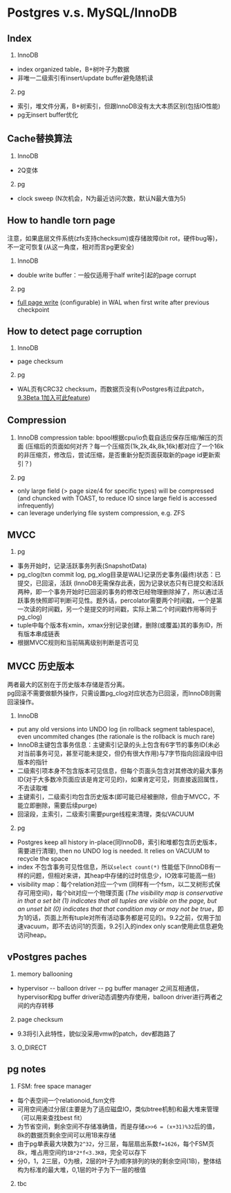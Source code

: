 Postgres v.s. MySQL/InnoDB
==========================

Index
----------
1. InnoDB
  * index organized table，B+树叶子为数据
  * 非唯一二级索引有insert/update buffer避免随机读

2. pg
  * 索引，堆文件分离，B+树索引，但跟InnoDB没有太大本质区别(包括IO性能)
  * pg无insert buffer优化
  
Cache替换算法
------------
1. InnoDB
  * 2Q变体
2. pg
  * clock sweep (N次机会，N为最近访问次数，默认N最大值为5)

How to handle torn page
-----------
注意，如果底层文件系统(zfs支持checksum)或存储故障(bit rot，硬件bug等)，不一定可恢复(从这一角度，相对而言pg更安全)
1. InnoDB  
  * double write buffer：一般仅适用于half write引起的page corrupt
  
2. pg
  * [full page write](http://www.xaprb.com/blog/2010/02/08/how-postgresql-protects-against-partial-page-writes-and-data-corruption/) (configurable) in WAL when first write after previous checkpoint

How to detect page corruption
----------
1. InnoDB
  * page checksum

2. pg
  * WAL页有CRC32 checksum，而数据页没有(vPostgres有过此patch，[9.3Beta 1加入可此feature](http://wiki.postgresql.org/wiki/What's_new_in_PostgreSQL_9.3))

Compression
----------
1. InnoDB
  compression table: bpool根据cpu/io负载自适应保存压缩/解压的页面 (压缩后的页面如何对齐？每一个压缩页(1k,2k,4k,8k,16k)都对应了一个16k的非压缩页，修改后，尝试压缩，是否重新分配页面获取新的page id更新索引？)

2. pg
  * only large field (> page size/4 for specific types) will be compressed (and chuncked with TOAST, to reduce IO since large field is accessed infrequently)
  * can leverage underlying file system compression, e.g. ZFS

MVCC
------------
1. pg
  * 事务开始时，记录活跃事务列表(SnapshotData)
  * pg_clog(txn commit log, pg_xlog目录是WAL)记录历史事务(最终)状态：已提交，已回滚，活跃 (InnoDB无需保存此表，因为记录状态只有已提交和活跃两种，即一个事务开始时已回滚的事务的修改已经物理删除掉了，所以通过活跃事务快照即可判断可见性。题外话，percolator需要两个时间戳，一个是第一次读的时间戳，另一个是提交的时间戳，实际上第二个时间戳作用等同于pg_clog)
  * tuple中每个版本有xmin，xmax分别记录创建，删除(或覆盖)其的事务ID，所有版本串成链表
  * 根据MVCC规则和当前隔离级别判断是否可见

MVCC 历史版本
------------
两者最大的区别在于历史版本存储是否分离。  
pg回滚不需要做额外操作，只需设置pg_clog对应状态为已回滚，而InnoDB则需回滚操作。

1. InnoDB
  * put any old versions into UNDO log (in rollback segment tablespace), even uncommited changes (the rationale is the rollback is much rare)
  * InnoDB主键包含事务信息：主键索引记录的头上包含有6字节的事务ID(未必对当前事务可见，甚至可能未提交，但仍有很大作用)与7字节指向回滚段中旧版本的指针
  * 二级索引项本身不包含版本可见信息，但每个页面头包含对其修改的最大事务ID(对于大多数冷页面应该是肯定可见的)，如果肯定可见，则直接返回属性，不去读取堆
  * 主键索引，二级索引均包含历史版本(即可能已经被删除，但由于MVCC，不能立即删除，需要后续purge)
  * 回滚段，主索引，二级索引需要purge线程来清理，类似VACUUM

2. pg
  * Postgres keep all history in-place(同InnoDB，索引和堆都包含历史版本，需要进行清理), then no UNDO log is needed. It relies on VACUUM to recycle the space
  * index 不包含事务可见性信息，所以`select count(*)` 性能低下(InnoDB有一样的问题，但相对来讲，其heap中存储的过时信息少，IO效率可能高一些)
  * visibility map：每个relation对应一个vm (同样有一个fsm，以二叉树形式保存可用空间)，每个bit对应一个物理页面 (*The visibility map is conservative in that a set bit (1) indicates that all tuples are visible on the page, but an unset bit (0) indicates that that condition may or may not be true*，即为1的话，页面上所有tuple对所有活动事务都是可见的)。9.2之前，仅用于加速vacuum，即不去访问1的页面，9.2引入的index only scan使用此信息避免访问heap。

vPostgres paches
-------
1. memory ballooning
  * hypervisor -- balloon driver -- pg buffer manager 之间互相通信，hypervisor和pg buffer driver动态调整内存使用，balloon driver进行两者之间的内存转移

2. page checksum  
  * 9.3将引入此特性，貌似没采用vmw的patch，dev都跑路了

3. O_DIRECT

pg notes
--------
1. FSM: free space manager
  * 每个表空间一个relationoid_fsm文件
  * 可用空间通过分层(主要是为了适应磁盘IO，类似btree机制)和最大堆来管理（可以用来查找best fit）
  * 为节省空间，剩余空间不存储准确值，而是存储`x>>6 = (x+31)%32`后的值，8k的数据页剩余空间可以用1B来存储
  * 由于pg单表最大块数为`2^32`，分三层，每层扇出系数`f=1626`，每个FSM页8k，堆占用空间约`1B*2*f<3.3KB`，完全可以存下
  * 分0，1，2三层，0为根，2层的叶子为顺序排列的块的剩余空间(1B)，整体结构为标准的最大堆，0,1层的叶子为下一层的根值

2. tbc
